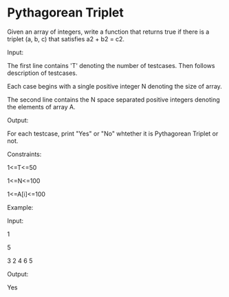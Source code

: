 # Pythagorean Triplet

Given an array of integers, write a function that returns true if there is a triplet (a, b, c) that satisfies a2 + b2 = c2.



Input:

The first line contains 'T' denoting the number of testcases. Then follows description of testcases.

Each case begins with a single positive integer N denoting the size of array.

The second line contains the N space separated positive integers denoting the elements of array A.



Output:

For each testcase, print "Yes" or  "No" whtether it is Pythagorean Triplet or not.



Constraints:

1<=T<=50

1<=N<=100

1<=A[i]<=100



Example:

Input:

1

5

3 2 4 6 5

Output:

Yes
